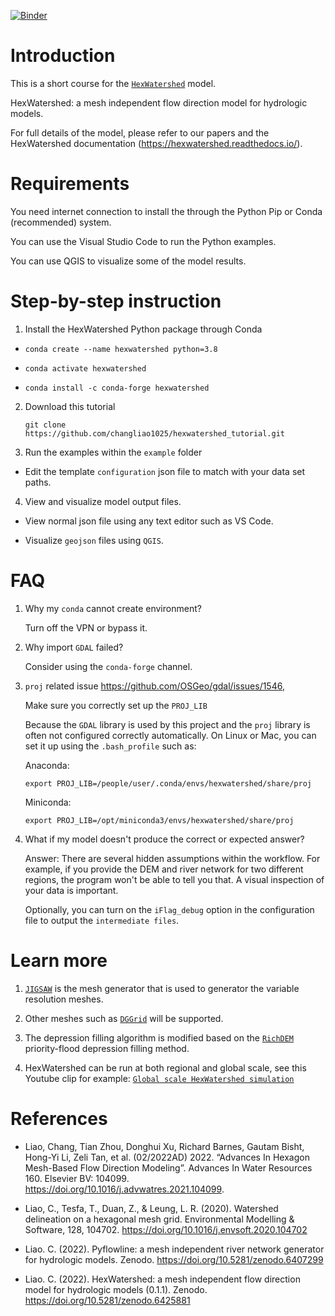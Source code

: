[![Binder](https://mybinder.org/badge_logo.svg)](https://mybinder.org/v2/gh/changliao1025/hexwatershed_tutorial/main?labpath=notebooks%2Fdggrid%2Fdggrid_example.ipynb)

# Introduction

This is a short course for the  <a href="https://www.hexwatershed.org/">`HexWatershed`</a> model.

HexWatershed: a mesh independent flow direction model for hydrologic models.

For full details of the model, please refer to our papers and the HexWatershed documentation (https://hexwatershed.readthedocs.io/).

# Requirements

You need internet connection to install the  through the Python Pip or Conda (recommended) system.

You can use the Visual Studio Code to run the Python examples.

You can use QGIS to visualize some of the model results.

# Step-by-step instruction


1. Install the HexWatershed Python package through Conda

- `conda create --name hexwatershed python=3.8`

- `conda activate hexwatershed`

- `conda install -c conda-forge hexwatershed`

2. Download this tutorial

   `git clone https://github.com/changliao1025/hexwatershed_tutorial.git`

3. Run the examples within the `example` folder

- Edit the template `configuration` json file to match with your data set paths.

4. View and visualize model output files.
   
- View normal json file using any text editor such as VS Code.

- Visualize `geojson` files using `QGIS`. 
  

# FAQ

1. Why my `conda` cannot create environment?
   
   Turn off the VPN or bypass it.

2. Why import `GDAL` failed?
   
   Consider using the `conda-forge` channel.

3. `proj` related issue https://github.com/OSGeo/gdal/issues/1546, 
   
   Make sure you correctly set up the `PROJ_LIB`

   Because the `GDAL` library is used by this project and the `proj` library is often not configured correctly automatically. 
   On Linux or Mac, you can set it up using the `.bash_profile` such as:

   Anaconda:

   `export PROJ_LIB=/people/user/.conda/envs/hexwatershed/share/proj`

   Miniconda:

   `export PROJ_LIB=/opt/miniconda3/envs/hexwatershed/share/proj`

4. What if my model doesn't produce the correct or expected answer?
   
   Answer: There are several hidden assumptions within the workflow. For example, if you provide the DEM and river network for two different regions, the program won't be able to tell you that. A visual inspection of your data is important.
   
   Optionally, you can turn on the `iFlag_debug` option in the configuration file to output the `intermediate files`.

# Learn more

1. <a href="https://github.com/dengwirda/jigsaw">`JIGSAW`</a> is the mesh generator that is used to generator the variable resolution meshes.

2. Other meshes such as <a href="https://github.com/sahrk/DGGRID">`DGGrid`</a> will be supported.

3. The depression filling algorithm is modified based on the <a href="https://github.com/r-barnes/richdem">`RichDEM`</a> priority-flood depression filling method.

4. HexWatershed can be run at both regional and global scale, see this Youtube clip for example: <a href="https://youtu.be/Y_NkLCazxMU">`Global scale HexWatershed simulation`</a>

# References

* Liao, Chang, Tian Zhou, Donghui Xu, Richard Barnes, Gautam Bisht, Hong-Yi Li, Zeli Tan, et al. (02/2022AD) 2022. “Advances In Hexagon Mesh-Based Flow Direction Modeling”. Advances In Water Resources 160. Elsevier BV: 104099. 
https://doi.org/10.1016/j.advwatres.2021.104099.

* Liao, C., Tesfa, T., Duan, Z., & Leung, L. R. (2020). Watershed delineation on a hexagonal mesh grid. Environmental Modelling & Software, 128, 104702. https://doi.org/10.1016/j.envsoft.2020.104702

* Liao. C. (2022). Pyflowline: a mesh independent river network generator for hydrologic models. Zenodo. https://doi.org/10.5281/zenodo.6407299

* Liao. C. (2022). HexWatershed: a mesh independent flow direction model for hydrologic models (0.1.1). Zenodo. https://doi.org/10.5281/zenodo.6425881